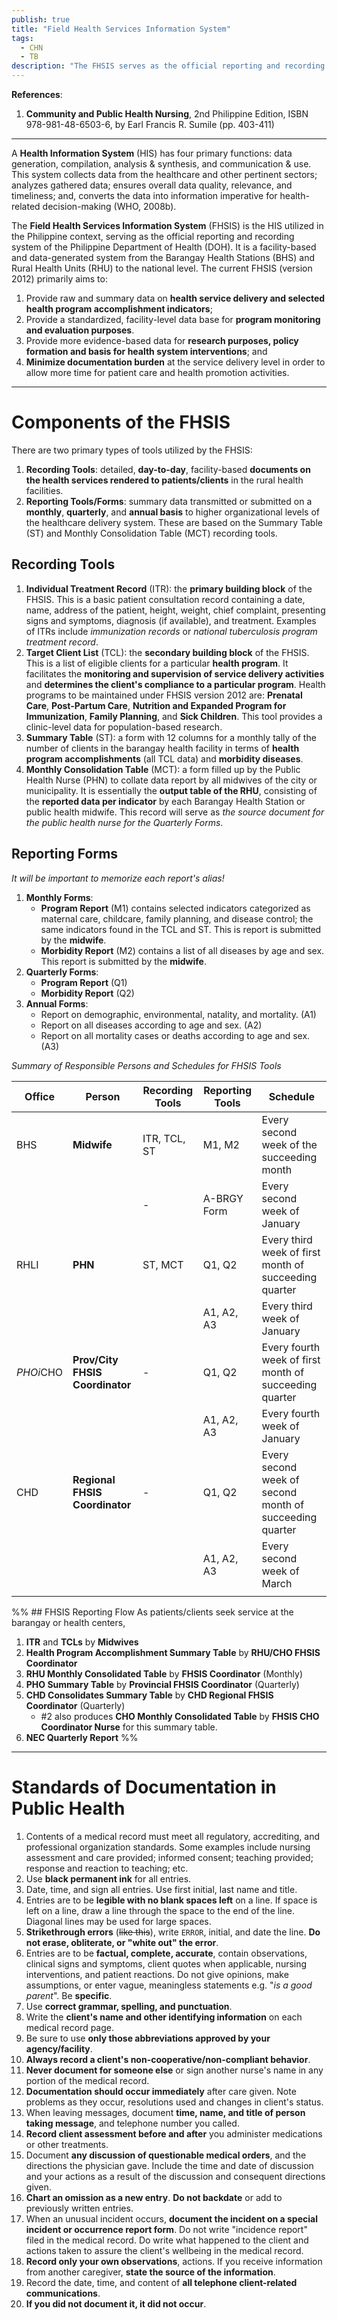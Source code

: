 ```yaml
---
publish: true
title: "Field Health Services Information System"
tags:
  - CHN
  - TB
description: "The FHSIS serves as the official reporting and recording system of the DOH. It is a facility-based and data-generated system from the Barangay Health Stations and Rural Health Units to the national level."
---
```

**References**:
1. **Community and Public Health Nursing**, 2nd Philippine Edition, ISBN 978-981-48-6503-6, by Earl Francis R. Sumile (pp. 403-411)

___

A **Health Information System** (HIS) has four primary functions: data generation, compilation, analysis & synthesis, and communication & use. This system collects data from the healthcare and other pertinent sectors; analyzes gathered data; ensures overall data quality, relevance, and timeliness; and, converts the data into information imperative for health-related decision-making (WHO, 2008b).

The **Field Health Services Information System** (FHSIS) is the HIS utilized in the Philippine context, serving as the official reporting and recording system of the Philippine Department of Health (DOH). It is a facility-based and data-generated system from the Barangay Health Stations (BHS) and Rural Health Units (RHU) to the national level. The current FHSIS (version 2012) primarily aims to:
1. Provide raw and summary data on **health service delivery and selected health program accomplishment indicators**;
2. Provide a standardized, facility-level data base for **program monitoring and evaluation purposes**.
3. Provide more evidence-based data for **research purposes, policy formation and basis for health system interventions**; and
4. **Minimize documentation burden** at the service delivery level in order to allow more time for patient care and health promotion activities.

___

# Components of the FHSIS
There are two primary types of tools utilized by the FHSIS:
1. **Recording Tools**: detailed, **day-to-day**, facility-based **documents on the health services rendered to patients/clients** in the rural health facilities.
2. **Reporting Tools/Forms**: summary data transmitted or submitted on a **monthly**, **quarterly**, and **annual basis** to higher organizational levels of the healthcare delivery system. These are based on the Summary Table (ST) and Monthly Consolidation Table (MCT) recording tools.
## Recording Tools
1. **Individual Treatment Record** (ITR): the **primary building block** of the FHSIS. This is a basic patient consultation record containing a date, name, address of the patient, height, weight, chief complaint, presenting signs and symptoms, diagnosis (if available), and treatment. Examples of ITRs include *immunization records* or *national tuberculosis program treatment record*.
2. **Target Client List** (TCL): the **secondary building block** of the FHSIS. This is a list of eligible clients for a particular **health program**. It facilitates the **monitoring and supervision of service delivery activities** and **determines the client's compliance to a particular program**. Health programs to be maintained under FHSIS version 2012 are: **Prenatal Care**, **Post-Partum Care**, **Nutrition and Expanded Program for Immunization**, **Family Planning**, and **Sick Children**. This tool provides a clinic-level data for population-based research.
3. **Summary Table** (ST): a form with 12 columns for a monthly tally of the number of clients in the barangay health facility in terms of **health program accomplishments** (all TCL data) and **morbidity diseases**.
4. **Monthly Consolidation Table** (MCT): a form filled up by the Public Health Nurse (PHN) to collate data report by all midwives of the city or municipality. It is essentially the **output table of the RHU**, consisting of the **reported data per indicator** by each Barangay Health Station or public health midwife. This record will serve as *the source document for the public health nurse for the Quarterly Forms*.
## Reporting Forms
*It will be important to memorize each report's alias!*
1. **Monthly Forms**:
	- **Program Report** (M1) contains selected indicators categorized as maternal care, childcare, family planning, and disease control; the same indicators found in the TCL and ST. This is report is submitted by the **midwife**.
	- **Morbidity Report** (M2) contains a list of all diseases by age and sex. This report is submitted by the **midwife**.
2. **Quarterly Forms**:
	- **Program Report** (Q1)
	- **Morbidity Report** (Q2)
3. **Annual Forms**:
	- Report on demographic, environmental, natality, and mortality. (A1)
	- Report on all diseases according to age and sex. (A2)
	- Report on all mortality cases or deaths according to age and sex. (A3)

*Summary of Responsible Persons and Schedules for FHSIS Tools*

| Office    | Person                          | Recording Tools | Reporting Tools | Schedule                                                |
| --------- | ------------------------------- | --------------- | --------------- | ------------------------------------------------------- |
| BHS       | **Midwife**                     | ITR, TCL, ST    | M1, M2<br>      | Every second week of the succeeding month<br>           |
|           |                                 | -               | A-BRGY Form     | Every second week of January                            |
| RHLI      | **PHN**                         | ST, MCT         | Q1, Q2          | Every third week of first month of succeeding quarter   |
|           |                                 |                 | A1, A2, A3      | Every third week of January                             |
| *PHOi*CHO | **Prov/City FHSIS Coordinator** | -               | Q1, Q2          | Every fourth week of first month of succeeding quarter  |
|           |                                 |                 | A1, A2, A3      | Every fourth week of January                            |
| CHD       | **Regional FHSIS Coordinator**  | -               | Q1, Q2          | Every second week of second month of succeeding quarter |
|           |                                 |                 | A1, A2, A3      | Every second week of March                              |
|           |                                 |                 |                 |                                                         |

%% ## FHSIS Reporting Flow
As patients/clients seek service at the barangay or health centers,
1. **ITR** and **TCLs** by **Midwives**
2. **Health Program Accomplishment Summary Table** by **RHU/CHO FHSIS Coordinator**
3. **RHU Monthly Consolidated Table** by **FHSIS Coordinator** (Monthly)
4. **PHO Summary Table** by **Provincial FHSIS Coordinator** (Quarterly)
5. **CHD Consolidates Summary Table** by **CHD Regional FHSIS Coordinator** (Quarterly)
	- #2 also produces **CHO Monthly Consolidated Table** by **FHSIS CHO Coordinator Nurse** for this summary table.
6. **NEC Quarterly Report** %%

___

# Standards of Documentation in Public Health
1. Contents of a medical record must meet all regulatory, accrediting, and professional organization standards. Some examples include nursing assessment and care provided; informed consent; teaching provided; response and reaction to teaching; etc.
2. Use **black permanent ink** for all entries.
3. Date, time, and sign all entries. Use first initial, last name and title.
4. Entries are to be **legible with no blank spaces left** on a line. If space is left on a line, draw a line through the space to the end of the line. Diagonal lines may be used for large spaces.
5. **Strikethrough errors** (~~like this~~), write `ERROR`, initial, and date the line. **Do not erase, obliterate, or "white out" the error**.
6. Entries are to be **factual, complete, accurate**, contain observations, clinical signs and symptoms, client quotes when applicable, nursing interventions, and patient reactions. Do not give opinions, make assumptions, or enter vague, meaningless statements e.g. "*is a good parent*". Be **specific**.
7. Use **correct grammar, spelling, and punctuation**.
8. Write the **client's name and other identifying information** on each medical record page.
9. Be sure to use **only those abbreviations approved by your agency/facility**.
10. **Always record a client's non-cooperative/non-compliant behavior**.
11. **Never document for someone else** or sign another nurse's name in any portion of the medical record.
12. **Documentation should occur immediately** after care given. Note problems as they occur, resolutions used and changes in client's status.
13. When leaving messages, document **time, name, and title of person taking message**, and telephone number you called.
14. **Record client assessment before and after** you administer medications or other treatments.
15. Document **any discussion of questionable medical orders**, and the directions the physician gave. Include the time and date of discussion and your actions as a result of the discussion and consequent directions given.
16. **Chart an omission as a new entry**. **Do not backdate** or add to previously written entries.
17. When an unusual incident occurs, **document the incident on a special incident or occurrence report form**. Do not write "incidence report" filed in the medical record. Do write what happened to the client and actions taken to assure the client's wellbeing in the medical record.
18. **Record only your own observations**, actions. If you receive information from another caregiver, **state the source of the information**.
19. Record the date, time, and content of **all telephone client-related communications**.
20. **If you did not document it, it did not occur**.
